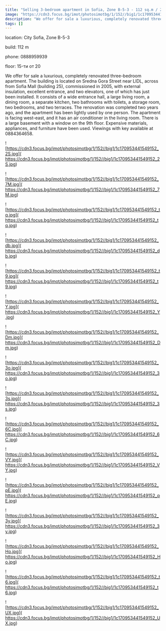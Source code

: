 ```yaml
---
title: "Selling 3-bedroom apartment in Sofia, Zone B-5-3 - 112 sq.m / 282000 EUR :: imot.bg Ad."
image: "https://cdn3.focus.bg/imot/photosimotbg/1/152//big1/1c170953441549152_Ip.jpg"
description: "We offer for sale a luxurious, completely renovated three-bedroom apartment. The building is located on Sredna Gora Street near LIDL, across from Sofia Mall (building 25), commissioned in 2005, with external insulation, excellent entrance, and two elevators, one of which has just been installed. It consists of a wide entrance hall, a large living room, a dining room, a separate kitchen, two bathrooms with toilets, a storage room, two bedrooms, and two terraces. The renovation was completed two years ago, and the apartment has been lightly used by one person. The apartment is facing west-east, and it has an air conditioner in the living room. There is a large basement with a window on the 9th floor. Expensive materials, appliances, and furniture have been used. Viewings with key available at 0884364658."
tags: []
---
```


location: City Sofia, Zone B-5-3

build: 112 m

phone: 0888959939

floor: 15-ти от 20

We offer for sale a luxurious, completely renovated three-bedroom apartment. The building is located on Sredna Gora Street near LIDL, across from Sofia Mall (building 25), commissioned in 2005, with external insulation, excellent entrance, and two elevators, one of which has just been installed. It consists of a wide entrance hall, a large living room, a dining room, a separate kitchen, two bathrooms with toilets, a storage room, two bedrooms, and two terraces. The renovation was completed two years ago, and the apartment has been lightly used by one person. The apartment is facing west-east, and it has an air conditioner in the living room. There is a large basement with a window on the 9th floor. Expensive materials, appliances, and furniture have been used. Viewings with key available at 0884364658.


![https://cdn3.focus.bg/imot/photosimotbg/1/152//big1/1c170953441549152_2S.jpg]( https://cdn3.focus.bg/imot/photosimotbg/1/152//big1/1c170953441549152_2S.jpg)


![https://cdn3.focus.bg/imot/photosimotbg/1/152//big1/1c170953441549152_7M.jpg]( https://cdn3.focus.bg/imot/photosimotbg/1/152//big1/1c170953441549152_7M.jpg)


![https://cdn3.focus.bg/imot/photosimotbg/1/152//big1/1c170953441549152_tq.jpg]( https://cdn3.focus.bg/imot/photosimotbg/1/152//big1/1c170953441549152_tq.jpg)


![https://cdn3.focus.bg/imot/photosimotbg/1/152//big1/1c170953441549152_db.jpg]( https://cdn3.focus.bg/imot/photosimotbg/1/152//big1/1c170953441549152_db.jpg)


![https://cdn3.focus.bg/imot/photosimotbg/1/152//big1/1c170953441549152_t9.jpg]( https://cdn3.focus.bg/imot/photosimotbg/1/152//big1/1c170953441549152_t9.jpg)


![https://cdn3.focus.bg/imot/photosimotbg/1/152//big1/1c170953441549152_Y.jpg]( https://cdn3.focus.bg/imot/photosimotbg/1/152//big1/1c170953441549152_Y.jpg)


![https://cdn3.focus.bg/imot/photosimotbg/1/152//big1/1c170953441549152_Dm.jpg]( https://cdn3.focus.bg/imot/photosimotbg/1/152//big1/1c170953441549152_Dm.jpg)


![https://cdn3.focus.bg/imot/photosimotbg/1/152//big1/1c170953441549152_3o.jpg]( https://cdn3.focus.bg/imot/photosimotbg/1/152//big1/1c170953441549152_3o.jpg)


![https://cdn3.focus.bg/imot/photosimotbg/1/152//big1/1c170953441549152_3s.jpg]( https://cdn3.focus.bg/imot/photosimotbg/1/152//big1/1c170953441549152_3s.jpg)


![https://cdn3.focus.bg/imot/photosimotbg/1/152//big1/1c170953441549152_6C.jpg]( https://cdn3.focus.bg/imot/photosimotbg/1/152//big1/1c170953441549152_6C.jpg)


![https://cdn3.focus.bg/imot/photosimotbg/1/152//big1/1c170953441549152_VY.jpg]( https://cdn3.focus.bg/imot/photosimotbg/1/152//big1/1c170953441549152_VY.jpg)


![https://cdn3.focus.bg/imot/photosimotbg/1/152//big1/1c170953441549152_pE.jpg]( https://cdn3.focus.bg/imot/photosimotbg/1/152//big1/1c170953441549152_pE.jpg)


![https://cdn3.focus.bg/imot/photosimotbg/1/152//big1/1c170953441549152_3y.jpg]( https://cdn3.focus.bg/imot/photosimotbg/1/152//big1/1c170953441549152_3y.jpg)


![https://cdn3.focus.bg/imot/photosimotbg/1/152//big1/1c170953441549152_Ho.jpg]( https://cdn3.focus.bg/imot/photosimotbg/1/152//big1/1c170953441549152_Ho.jpg)


![https://cdn3.focus.bg/imot/photosimotbg/1/152//big1/1c170953441549152_t6.jpg]( https://cdn3.focus.bg/imot/photosimotbg/1/152//big1/1c170953441549152_t6.jpg)


![https://cdn3.focus.bg/imot/photosimotbg/1/152//big1/1c170953441549152_UX.jpg]( https://cdn3.focus.bg/imot/photosimotbg/1/152//big1/1c170953441549152_UX.jpg)


